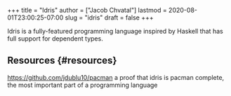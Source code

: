+++
title = "Idris"
author = ["Jacob Chvatal"]
lastmod = 2020-08-01T23:00:25-07:00
slug = "idris"
draft = false
+++

Idris is a fully-featured programming language inspired by Haskell that has full support for dependent types.


## Resources {#resources}

<https://github.com/jdublu10/pacman> a proof that idris is pacman complete, the most important part of a programming language
